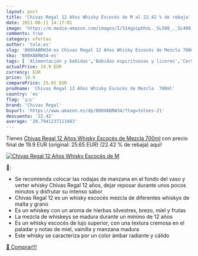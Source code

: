 ```yaml
---
layout: post
title: 'Chivas Regal 12 Años Whisky Escocés de M al 22.42 % de rebaja'
date: 2021-08-11 14:17:01
image: 'https://m.media-amazon.com/images/I/314goipbhoL._SL500_._SL400_.jpg'
comments: true
category: ofertas
author: 'tole.es'
slug: 'B00XABRW34-es Chivas Regal 12 Años Whisky Escocés de Mezcla 700ml'
sku: 'B00XABRW34-es'
tags: [ 'Alimentación y bebidas','Bebidas espirituosas y licores','Cervezas, vinos y licores','Whisky','chivas regal','whisky', ]
actualPrice: 19.9 EUR
currency: EUR
price: 19.9
comparePrice: 25.65 EUR
prodname: 'Chivas Regal 12 Años Whisky Escocés de Mezcla  700ml'
country: 'es'
flag: '🇪🇸'
brand: 'Chivas Regal'
buyurl: 'https://www.amazon.es/dp/B00XABRW34/?tag=tolees-21'
descuento: '22.42'
average: '20.7941237113403'
---
```


Tienes [Chivas Regal 12 Años Whisky Escocés de Mezcla  700ml](https://www.amazon.es/dp/B00XABRW34/?tag=tolees-21) con precio final de  19.9 EUR (original: 25.65 EUR) (22.42 %  de rebaja) aqui!

[![Chivas Regal 12 Años Whisky Escocés de M](https://m.media-amazon.com/images/I/314goipbhoL._SL500_._SL400_.jpg)](https://www.amazon.es/dp/B00XABRW34/?tag=tolees-21)

🔎:

- Se recomienda colocar las rodajas de manzana en el fondo del vaso y verter whisky Chivas Regal 12 años, dejar reposar durante unos pocos minutos y disfrutar su intenso sabor
- Chivas Regal 12 es un whisky escocés mezcla de diferentes whiskys de malta y grano
- Es un whiskey con un aroma de hierbas silvestres, brezo, miel y frutas
- La mezcla de whiskeys se madura durante un mínimo de 12 años
- Es un whisky escocés de lujo superior, con una textura cremosa en el paladar y notas de miel, vainilla y manzana madura
- Este whisky se caracteriza por un color ámbar radiante y cálido

[🛒 Comprar!!!](https://www.amazon.es/dp/B00XABRW34/?tag=tolees-21)
